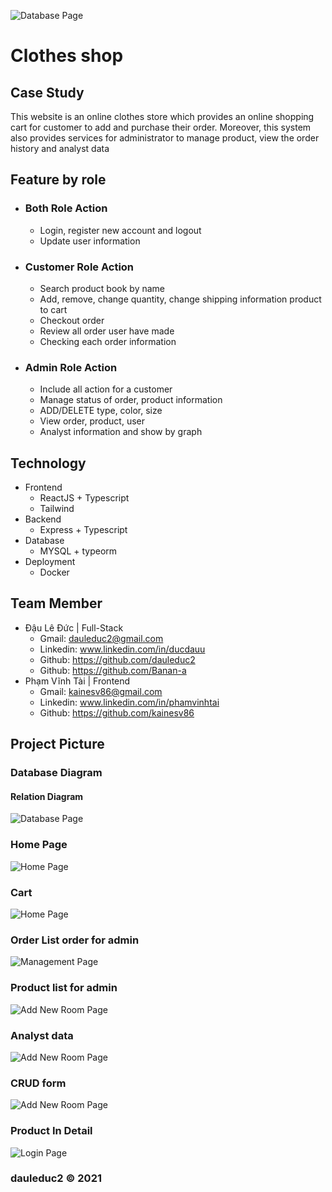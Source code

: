 ![Database Page](document/logo.png)

# Clothes shop

## Case Study

This website is an online clothes store which provides an online shopping cart for customer to add and purchase their order. Moreover, this system also provides services for administrator to manage product, view the order history and analyst data

## Feature by role

- ### Both Role Action

  - Login, register new account and logout
  - Update user information

- ### Customer Role Action

  - Search product book by name
  - Add, remove, change quantity, change shipping information product to cart
  - Checkout order
  - Review all order user have made
  - Checking each order information

- ### Admin Role Action
  - Include all action for a customer
  - Manage status of order, product information
  - ADD/DELETE type, color, size
  - View order, product, user
  - Analyst information and show by graph

## Technology

- Frontend
  - ReactJS + Typescript
  - Tailwind
- Backend
  - Express + Typescript
- Database
  - MYSQL + typeorm
- Deployment
  - Docker

## Team Member

- Đậu Lê Đức | Full-Stack
  - Gmail: dauleduc2@gmail.com
  - Linkedin: www.linkedin.com/in/ducdauu
  - Github: https://github.com/dauleduc2
  - Github: https://github.com/Banan-a
- Phạm Vĩnh Tài | Frontend
  - Gmail: kainesv86@gmail.com
  - Linkedin: www.linkedin.com/in/phamvinhtai
  - Github: https://github.com/kainesv86

## Project Picture

### Database Diagram

#### Relation Diagram

![Database Page](document/diagram.png)

### Home Page

![Home Page](document/homepage.png)

### Cart

![Home Page](document/cart.png)

### Order List order for admin

![Management Page](document/orderlist.png)

### Product list for admin

![Add New Room Page](document/productlist.png)

### Analyst data

![Add New Room Page](document/graph.png)

### CRUD form

![Add New Room Page](document/crudform.png)

### Product In Detail

![Login Page](document/eachproduct.png)

### dauleduc2 © 2021
